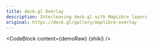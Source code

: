 ```yaml
---
title: deck.gl Overlay
description: Interleaving deck.gl with MapLibre layers
original: https://deck.gl/gallery/maplibre-overlay
---
```


<script lang="ts">
  import Demo from "./DeckGL.svelte";
  import demoRaw from "./DeckGL.svelte?raw";
  import CodeBlock from "../../CodeBlock.svelte";
  let { shiki } = $props();
</script>

<Demo />

<CodeBlock content={demoRaw} {shiki} />
